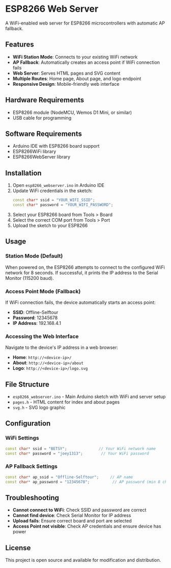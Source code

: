 # ESP8266 Web Server

A WiFi-enabled web server for ESP8266 microcontrollers with automatic AP fallback.

## Features

- **WiFi Station Mode**: Connects to your existing WiFi network
- **AP Fallback**: Automatically creates an access point if WiFi connection fails
- **Web Server**: Serves HTML pages and SVG content
- **Multiple Routes**: Home page, About page, and logo endpoint
- **Responsive Design**: Mobile-friendly web interface

## Hardware Requirements

- ESP8266 module (NodeMCU, Wemos D1 Mini, or similar)
- USB cable for programming

## Software Requirements

- Arduino IDE with ESP8266 board support
- ESP8266WiFi library
- ESP8266WebServer library

## Installation

1. Open `esp8266_webserver.ino` in Arduino IDE
2. Update WiFi credentials in the sketch:
   ```cpp
   const char* ssid = "YOUR_WIFI_SSID";
   const char* password = "YOUR_WIFI_PASSWORD";
   ```
3. Select your ESP8266 board from Tools > Board
4. Select the correct COM port from Tools > Port
5. Upload the sketch to your ESP8266

## Usage

### Station Mode (Default)
When powered on, the ESP8266 attempts to connect to the configured WiFi network for 8 seconds. If successful, it prints the IP address to the Serial Monitor (115200 baud).

### Access Point Mode (Fallback)
If WiFi connection fails, the device automatically starts an access point:
- **SSID**: Offline-Selftour
- **Password**: 12345678
- **IP Address**: 192.168.4.1

### Accessing the Web Interface

Navigate to the device's IP address in a web browser:
- **Home**: `http://<device-ip>/`
- **About**: `http://<device-ip>/about`
- **Logo**: `http://<device-ip>/logo.svg`

## File Structure

- `esp8266_webserver.ino` - Main Arduino sketch with WiFi and server setup
- `pages.h` - HTML content for index and about pages
- `svg.h` - SVG logo graphic

## Configuration

### WiFi Settings
```cpp
const char* ssid = "BETSY";              // Your WiFi network name
const char* password = "joey1313";        // Your WiFi password
```

### AP Fallback Settings
```cpp
const char* ap_ssid = "Offline-Selftour";     // AP name
const char* ap_password = "12345678";          // AP password (min 8 chars)
```

## Troubleshooting

- **Cannot connect to WiFi**: Check SSID and password are correct
- **Cannot find device**: Check Serial Monitor for IP address
- **Upload fails**: Ensure correct board and port are selected
- **Access Point not visible**: Check AP credentials and ensure device has power

## License

This project is open source and available for modification and distribution.
